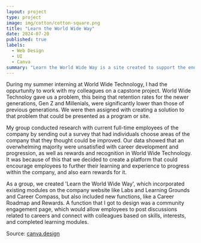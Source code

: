 ```yaml
---
layout: project
type: project
image: img/cotton/cotton-square.png
title: "Learn the World Wide Way"
date: 2024-07-20
published: true
labels:
  - Web Design
  - UI
  - Canva
summary: "Learn the World Wide Way is a site created to support the endeavors and career progression of employees in order to increase employee retention at World Wide Technology."
---
```


During my summer interning at World Wide Technology, I had the oppurtunity to work with my colleagues on a capstone project. World Wide Technoloy gave us a problem, this being that retention rates for the newer generations, Gen Z and Millenials, were significantly lower than those of previous generations. We were then assigned with creating a solution to that problem that could be presented as a program or site.

My group conducted research with current full-time employees of the company by sending out a survey that had individuals choose areas of the company that they thought could be improved. Our data showed that an overwhelming majority were unsatisfied with career development and progression, as well as rewards and recognition in World Wide Technology. It was because of this that we decided to create a platform that could encourage employees to further their learning and experience to progress within the company, and also earn rewards for it.

As a group, we created 'Learn the World Wide Way', which incorporated existing modules on the company website like Labs and Learning Grounds and Career Compass, but also included new functions, like a Career Roadmap and Rewards. A function that I got to design was a community engagement page, which would allow employees to post discussions related to careers and connect with colleagues based on skills, interests, and completed learning modules. 

Source: <a href="https://www.canva.com/design/DAGIyh_YhBY/AsFr-OXPPiV3QE9zWbl-NQ/edit?utm_content=DAGIyh_YhBY&utm_campaign=designshare&utm_medium=link2&utm_source=sharebutton"><i class="large github icon "></i>canva.design</a>
